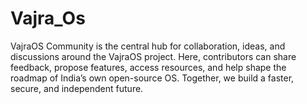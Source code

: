 # Vajra_Os
VajraOS Community is the central hub for collaboration, ideas, and discussions around the VajraOS project. Here, contributors can share feedback, propose features, access resources, and help shape the roadmap of India’s own open-source OS. Together, we build a faster, secure, and independent future.

